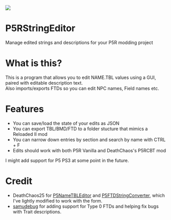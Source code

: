 ![](https://i.imgur.com/mMnXsGh.png)

# P5RStringEditor
Manage edited strings and descriptions for your P5R modding project

# What is this?
This is a program that allows you to edit NAME.TBL values using a GUI, paired with editable description text.  
Also imports/exports FTDs so you can edit NPC names, Field names etc.

# Features
- You can save/load the state of your edits as JSON
- You can export TBL/BMD/FTD to a folder stucture that mimics a Reloaded II mod
- You can narrow down entries by section and search by name with CTRL + F
- Edits should work with both P5R Vanilla and DeathChaos's P5RCBT mod

I might add support for P5 PS3 at some point in the future.

# Credit
- DeathChaos25 for [P5NameTBLEditor](https://github.com/DeathChaos25/P5NameTBLEditor) and [P5FTDStringConverter](https://github.com/DeathChaos25/P5FTDStringConverter), which I've lightly modified to work with the form.
- [samudebug](https://github.com/samudebug) for adding support for Type 0 FTDs and helping fix bugs with Trait descriptions.
